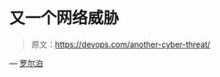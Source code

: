# 又一个网络威胁

> 原文：<https://devops.com/another-cyber-threat/>

— [罗尔泊](https://devops.com/author/breselman/)